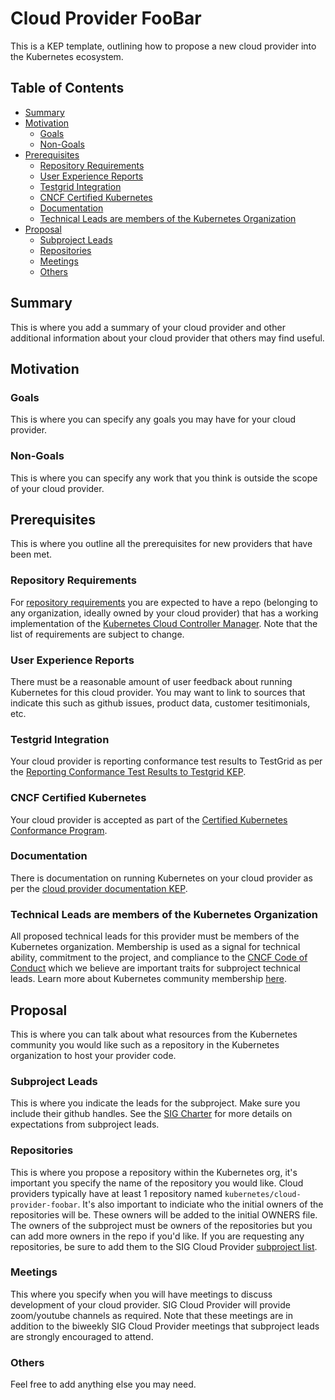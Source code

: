 # Cloud Provider FooBar

This is a KEP template, outlining how to propose a new cloud provider into the Kubernetes ecosystem.

## Table of Contents

<!-- toc -->
- [Summary](#summary)
- [Motivation](#motivation)
  - [Goals](#goals)
  - [Non-Goals](#non-goals)
- [Prerequisites](#prerequisites)
  - [Repository Requirements](#repository-requirements)
  - [User Experience Reports](#user-experience-reports)
  - [Testgrid Integration](#testgrid-integration)
  - [CNCF Certified Kubernetes](#cncf-certified-kubernetes)
  - [Documentation](#documentation)
  - [Technical Leads are members of the Kubernetes Organization](#technical-leads-are-members-of-the-kubernetes-organization)
- [Proposal](#proposal)
  - [Subproject Leads](#subproject-leads)
  - [Repositories](#repositories)
  - [Meetings](#meetings)
  - [Others](#others)
<!-- /toc -->

## Summary

This is where you add a summary of your cloud provider and other additional information about your cloud provider that others may find useful.

## Motivation

### Goals

This is where you can specify any goals you may have for your cloud provider.

### Non-Goals

This is where you can specify any work that you think is outside the scope of your cloud provider.

## Prerequisites

This is where you outline all the prerequisites for new providers that have been met.

### Repository Requirements

For [repository requirements](https://github.com/kubernetes/enhancements/blob/master/keps/sig-cloud-provider/20180530-cloud-controller-manager.md#repository-requirements) you are expected to have a repo (belonging to any organization, ideally owned by your cloud provider) that has a working implementation of the [Kubernetes Cloud Controller Manager](https://kubernetes.io/docs/tasks/administer-cluster/running-cloud-controller/). Note that the list of requirements are subject to change.

### User Experience Reports

There must be a reasonable amount of user feedback about running Kubernetes for this cloud provider. You may want to link to sources that indicate this such as github issues, product data, customer tesitimonials, etc.

### Testgrid Integration

Your cloud provider is reporting conformance test results to TestGrid as per the [Reporting Conformance Test Results to Testgrid KEP](https://github.com/kubernetes/enhancements/blob/master/keps/sig-cloud-provider/0018-testgrid-conformance-e2e.md).

### CNCF Certified Kubernetes

Your cloud provider is accepted as part of the [Certified Kubernetes Conformance Program](https://github.com/cncf/k8s-conformance).

### Documentation

There is documentation on running Kubernetes on your cloud provider as per the [cloud provider documentation KEP](https://github.com/kubernetes/enhancements/blob/master/keps/sig-cloud-provider/20180731-cloud-provider-docs.md).

### Technical Leads are members of the Kubernetes Organization

All proposed technical leads for this provider must be members of the Kubernetes organization. Membership is used as a signal for technical ability, commitment to the project, and compliance to the [CNCF Code of Conduct](https://github.com/cncf/foundation/blob/master/code-of-conduct.md) which we believe are important traits for subproject technical leads. Learn more about Kubernetes community membership [here](https://github.com/kubernetes/community/blob/master/community-membership.md).

## Proposal

This is where you can talk about what resources from the Kubernetes community you would like such as a repository in the Kubernetes organization to host your provider code.

### Subproject Leads

This is where you indicate the leads for the subproject. Make sure you include their github handles. See the [SIG Charter](https://github.com/kubernetes/community/blob/master/sig-cloud-provider/CHARTER.md#subprojectprovider-owners) for more details on expectations from subproject leads.

### Repositories

This is where you propose a repository within the Kubernetes org, it's important you specify the name of the repository you would like. Cloud providers typically have at least 1 repository named `kubernetes/cloud-provider-foobar`. It's also important to indiciate who the initial owners of the repositories will be. These owners will be added to the initial OWNERS file. The owners of the subproject must be owners of the repositories but you can add more owners in the repo if you'd like. If you are requesting any repositories, be sure to add them to the SIG Cloud Provider [subproject list](https://github.com/kubernetes/community/tree/master/sig-cloud-provider#subprojects).

### Meetings

This where you specify when you will have meetings to discuss development of your cloud provider. SIG Cloud Provider will provide zoom/youtube channels as required. Note that these meetings are in addition to the biweekly SIG Cloud Provider meetings that subproject leads are strongly encouraged to attend.


### Others

Feel free to add anything else you may need.
